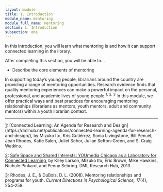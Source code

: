 ```yaml
---
layout: module
title: 1. Introduction
module_name: mentoring
module_full_name: Mentoring
section: 1. Introduction
subsection: one
---
```


In this introduction, you will learn what mentoring is and how it can support connected learning in the library.

<div class="objectives">
	<p>After completing this section, you will be able to...</p>
	<ul>
  <li>Describe the core elements of mentoring</li>
</ul>
</div> 

In supporting today’s young people, librarians around the country are providing a range of mentoring opportunities. Research evidence finds that quality mentoring experiences can make a powerful impact on the personal, professional, and academic lives of young people.<sup><a name="1" href="#fn1">1</a>, <a name="2" href="#fn2">2</a>, <a name="3" href="#fn3">3</a></sup> In this module, we offer practical ways and best practices for encouraging mentoring relationships (librarians as mentors, youth mentors, adult and community mentors) within a youth librarian context. 
<hr/>
<a name="fn1" href="#1">1</a>: [Connected Learning: An Agenda for Research and Design](https://dmlhub.net/publications/connected-learning-agenda-for-research-and-design/), by Mizuko Ito, Kris Gutiérrez, Sonia Livingstone, Bill Penuel, Jean Rhodes, Katie Salen, Juliet Schor, Julian Sefton-Green, and S. Craig Watkins.

<a name="fn2" href="#2">2</a>: [Safe Space and Shared Interests: YOUmedia Chicago as a Laboratory for Connected Learning](https://dmlhub.net/publications/safe-space-and-shared-interests-youmedia-chicago-laboratory-connected-learning/), by Kiley Larson, Mizuko Ito, Eric Brown, Mike Hawkins, Nichole Pinkard, and Penny Sebring. DML Research Hub, 2013.  

<a name="fn3" href="#3">3</a>: Rhodes, J. E., & DuBois, D. L. (2008). Mentoring relationships and programs for youth. _Current Directions in Psychological Science, 17_(4), 254-258. 

